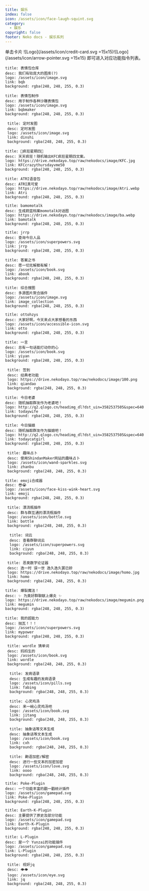 ```yaml
---
title: 娱乐
index: false
icon: /assets/icon/face-laugh-squint.svg
category:
  - 娱乐
copyright: false
footer: Neko docs - 娱乐系列
---
```

单击卡片 ![Logo](/assets/icon/credit-card.svg =15x15)![Logo](/assets/icon/arrow-pointer.svg =15x15) 即可进入对应功能指令列表。


  ```component VPCard
  title: 表情包仓库
  desc: 我们有较庞大的图库(?)
  logo: /assets/icon/image.svg
  link: bqb
  background: rgba(248, 248, 255, 0.3)
  ```

  ```component VPCard
  title: 表情包制作
  desc: 用于制作各种沙雕表情包
  logo: /assets/icon/image.svg
  link: bqbmaker
  background: rgba(248, 248, 255, 0.3)
  ```

 ```component VPCard
  title: 定时发图
  desc: 定时发图
  logo: /assets/icon/image.svg
  link: dinshi
  background: rgba(248, 248, 255, 0.3)
  ```


  ```component VPCard
  title: 🍗疯狂星期四🍗
  desc: 天天疯狂！随机输出KFC疯狂星期四文案。
  logo: https://drive.nekodayo.top/raw/nekodocs/image/KFC.jpg
  link: KFCcrazythursdayvme50
  background: rgba(248, 248, 255, 0.3)
  ```


  ```component VPCard
  title: ATRI语音包
  desc: ATRI真可爱
  logo: https://drive.nekodayo.top/raw/nekodocs/image/Atri.webp
  link: Atri
  background: rgba(248, 248, 255, 0.3)
  ```




  ```component VPCard
  title: bamomotalk
  desc: 生成蔚蓝档案momotalk对话图
  logo: https://drive.nekodayo.top/raw/nekodocs/image/ba.webp
  link: bamotalk
  background: rgba(248, 248, 255, 0.3)
  ```


  ```component VPCard
  title: jrrp
  desc: 查询今日人品
  logo: /assets/icon/superpowers.svg
  link: jrrp
  background: rgba(248, 248, 255, 0.3)
  ```

  ```component VPCard
  title: 答案之书
  desc: 愿一切无解都有解！
  logo: /assets/icon/book.svg
  link: abook
  background: rgba(248, 248, 255, 0.3)
  ```


```component VPCard
title: 综合搜图
desc: 多源图片聚合插件
logo: /assets/icon/image.svg
link: image_collection
background: rgba(248, 248, 255, 0.3)
```

  ```component VPCard
  title: ottohzys
  desc: 大家好啊，今天来点大家想看的东西
  logo: /assets/icon/accessible-icon.svg
  link: otto
  background: rgba(248, 248, 255, 0.3)
  ```

  ```component VPCard
  title: 一言
  desc: 总有一句话能打动你的心
  logo: /assets/icon/book.svg
  link: yiyan
  background: rgba(248, 248, 255, 0.3)
  ```



 ```component VPCard
  title: 签到
  desc: 经典老功能
  logo: https://drive.nekodayo.top/raw/nekodocs/image/100.png
  link: qiandao
  background: rgba(248, 248, 255, 0.3)
  ```


  ```component VPCard
  title: 今日老婆
  desc: 随机抽取群友作为老婆吧！
  logo: http://q2.qlogo.cn/headimg_dl?dst_uin=3582537505&spec=640
  link: todaywife
  background: rgba(248, 248, 255, 0.3)
  ```

  ```component VPCard
  title: 今日猫娘
  desc: 随机抽取群友作为猫娘吧！
  logo: http://q2.qlogo.cn/headimg_dl?dst_uin=3582537505&spec=640
  link: todaycatgirl
  background: rgba(248, 248, 255, 0.3)
  ```

 ```component VPCard
  title: 趣味占卜
  desc: 使用ShindanMaker网站的趣味占卜
  logo: /assets/icon/wand-sparkles.svg
  link: zhanbu
  background: rgba(248, 248, 255, 0.3)
  ```



  ```component VPCard
  title: emoji合成器
  desc: 😎😭
  logo: /assets/icon/face-kiss-wink-heart.svg
  link: emoji
  background: rgba(248, 248, 255, 0.3)
  ```


 ```component VPCard
  title: 漂流瓶插件
  desc: 群与群互通的漂流瓶插件
  logo: /assets/icon/bottle.svg
  link: bottle
  background: rgba(248, 248, 255, 0.3)
  ```

```component VPCard
  title: 词云
  desc: 查看群聊词云
  logo: /assets/icon/superpowers.svg
  link: ciyun
  background: rgba(248, 248, 255, 0.3)
  ```

 ```component VPCard
  title: 恶臭数字论证器
  desc: 逸一时 误一世 逸久逸久罢已龄
  logo: https://drive.nekodayo.top/raw/nekodocs/image/homo.jpg
  link: homo
  background: rgba(248, 248, 255, 0.3)
  ```


  ```component VPCard
  title: 爆裂魔法！
  desc: ✨ 为美好群聊献上爆炎 ✨
  logo: https://drive.nekodayo.top/raw/nekodocs/image/megumin.png
  link: megumin
  background: rgba(248, 248, 255, 0.3)
  ```

  ```component VPCard
  title: 我的超能力
  desc: 抛瓦！！！
  logo: /assets/icon/superpowers.svg
  link: mypower
  background: rgba(248, 248, 255, 0.3)
  ```

 ```component VPCard
  title: wordle 猜单词
  desc: 妈妈生的
  logo: /assets/icon/book.svg
  link: wordle
  background: rgba(248, 248, 255, 0.3)
  ```


```component VPCard
  title: 发病语录
  desc: 生成有趣的发病语录
  logo: /assets/icon/pills.svg
  link: fabing
  background: rgba(248, 248, 255, 0.3)
  ```

```component VPCard
  title: 心灵鸡汤
  desc: 来一碗心灵鸡汤吧
  logo: /assets/icon/book.svg
  link: jitang
  background: rgba(248, 248, 255, 0.3)
  ```

```component VPCard
  title: 抽象话等文本生成
  desc: 抽象话等文本生成
  logo: /assets/icon/book.svg
  link: cxh
  background: rgba(248, 248, 255, 0.3)
  ```

```component VPCard
  title: 齁语加密/解密
  desc: 进行一些文本的加密加密
  logo: /assets/icon/love.svg
  link: oooo
  background: rgba(248, 248, 255, 0.3)
  ```

  ```component VPCard
  title: Poke-Plugin
  desc: 一个功能丰富的戳一戳统计插件
  logo: /assets/icon/gamepad.svg
  link: Poke-Plugin
  background: rgba(248, 248, 255, 0.3)
  ```

  ```component VPCard
  title: Earth-K-Plugin
  desc: 主要提供了原史及部分功能
  logo: /assets/icon/gamepad.svg
  link: Earth-K-Plugin
  background: rgba(248, 248, 255, 0.3)
  ```

  ```component VPCard
  title: L-Plugin
  desc: 是一个 Yunzai的功能插件
  logo: /assets/icon/gamepad.svg
  link: L-Plugin
  background: rgba(248, 248, 255, 0.3)
  ```

 ```component VPCard
  title: 视奸jq
  desc: 👁👁
  logo: /assets/icon/eye.svg
  link: jq
  background: rgba(248, 248, 255, 0.3)
  ```